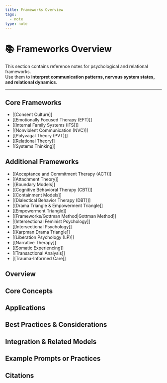 ```yaml
---
title: Frameworks Overview
tags:
  - note
type: note
---
```


<!-- @format -->

# 📚 Frameworks Overview

This section contains reference notes for psychological and relational frameworks.  
Use them to **interpret communication patterns, nervous system states, and relational dynamics**.

---

## Core Frameworks

- [[Consent Culture]]
- [[Emotionally Focused Therapy (EFT)]]
- [[Internal Family Systems (IFS)]]
- [[Nonviolent Communication (NVC)]]
- [[Polyvagal Theory (PVT)]]
- [[Relational Theory]]
- [[Systems Thinking]]

## Additional Frameworks

- [[Acceptance and Commitment Therapy (ACT)]]
- [[Attachment Theory]]
- [[Boundary Models]]
- [[Cognitive Behavioral Therapy (CBT)]]
- [[Containment Models]]
- [[Dialectical Behavior Therapy (DBT)]]
- [[Drama Triangle & Empowerment Triangle]]
- [[Empowerment Triangle]]
- [[Frameworks/Gottman Method|Gottman Method]]
- [[Intersectional Feminist Psychology]]
- [[Intersectional Psychology]]
- [[Karpman Drama Triangle]]
- [[Liberation Psychology (LP)]]
- [[Narrative Therapy]]
- [[Somatic Experiencing]]
- [[Transactional Analysis]]
- [[Trauma-Informed Care]]

## Overview

## Core Concepts

## Applications

## Best Practices & Considerations

## Integration & Related Models

## Example Prompts or Practices

## Citations
